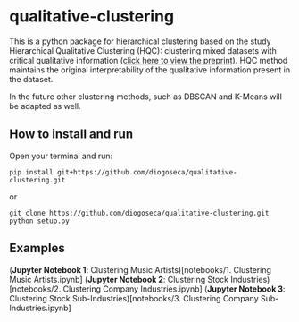 # qualitative-clustering

This is a python package for hierarchical clustering based on the study Hierarchical Qualitative Clustering (HQC): clustering mixed datasets with critical qualitative information [(click here to view the preprint)](https://arxiv.org/abs/2006.16701). HQC method maintains the original interpretability of the qualitative information present in the dataset.

In the future other clustering methods, such as DBSCAN and K-Means will be adapted as well.

## How to install and run

Open your terminal and run:

    pip install git+https://github.com/diogoseca/qualitative-clustering.git

or 

    git clone https://github.com/diogoseca/qualitative-clustering.git
    python setup.py

## Examples

(**Jupyter Notebook 1**: Clustering Music Artists)[notebooks/1. Clustering Music Artists.ipynb]
(**Jupyter Notebook 2**: Clustering Stock Industries)[notebooks/2. Clustering Company Industries.ipynb]
(**Jupyter Notebook 3**: Clustering Stock Sub-Industries)[notebooks/3. Clustering Company Sub-Industries.ipynb]
